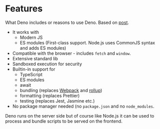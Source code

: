 # Features

What Deno includes or reasons to use Deno. Based on [post](https://dev.to/mbilgil/what-is-deno-41p3).

- It works with
    - Modern JS
    - ES modules (First-class support. Node.js uses CommonJS syntax and adds ES modules)
- Compatible with the browser - includes `fetch` and `window`.
- Extensive standard lib
- Sandboxed execution for security
- Builtin-in support for
    - TypeScript
    - ES modules
    - await
    - bundling (replaces [Webpack](https://webpack.js.org) and [rollup](https://rollupjs.org/guide/en/))
    - formatting (replaces Prettier)
    - testing (replaces Jest, Jasmine etc.)
- No package manager needed (no `package.json` and no `node_modules`.

Deno runs on the server side but of course like Node.js it can be used to process and bundle scripts to be served on the frontend.
